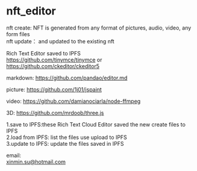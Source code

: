 # nft_editor

nft create: NFT is generated from any format of pictures, audio, video, any form files  
nft update： and updated to the existing nft  

Rich Text Editor saved to IPFS    
https://github.com/tinymce/tinymce  or https://github.com/ckeditor/ckeditor5  

markdown:
https://github.com/pandao/editor.md

picture:
https://github.com/1j01/jspaint  

video:
https://github.com/damianociarla/node-ffmpeg  

3D:
https://github.com/mrdoob/three.js  

1.save to IPFS:these Rich Text Cloud Editor saved the new create files to  IPFS  
2.load from IPFS: list the files use upload to IPFS  
3.update to IPFS: update the files saved in IPFS 

email:  
xinmin.su@hotmail.com   
